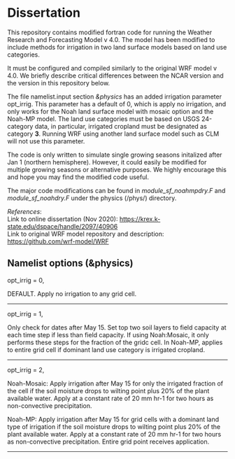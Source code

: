 # Dissertation
This repository contains modified fortran code for running the Weather Research and Forecasting Model v 4.0. The model has been modified to include methods for irrigation in two land surface models based on land use categories.

It must be configured and compiled similarly to the original WRF model v 4.0. We briefly describe critical differences between the NCAR version and the version in this repository below. 

The file namelist.input section *&physics* has an added irrigation parameter opt_irrig. This parameter has a default of 0, which is apply no irrigation, and only works for the Noah land surface model with mosaic option and the Noah-MP model. The land use categories must be based on USGS 24-category data, in particular, irrigated cropland must be designated as category **3**. Running WRF using another land surface model such as CLM will not use this parameter.

The code is only written to simulate single growing seasons initalized after Jan 1 (northern hemisphere). However, it could easily be modified for multiple growing seasons or alternative purposes. We highly encourage this and hope you may find the modified code useful. 

The major code modifications can be found in *module_sf_noahmpdry.F* and *module_sf_noahdry.F* under the physics (/phys/) directory.

*References*:<br/>
Link to online dissertation (Nov 2020): https://krex.k-state.edu/dspace/handle/2097/40906 <br/>
Link to original WRF model repository and description: https://github.com/wrf-model/WRF
<br/>
## Namelist options (&physics)

opt_irrig = 0,

DEFAULT. Apply no irrigation to any grid cell. 

----

opt_irrig = 1,

Only check for dates after May 15. Set top two soil layers to field capacity at each time step if less than field capacity. If using Noah:Mosaic, it only performs these steps for the fraction of the gridc cell. In Noah-MP, applies to entire grid cell if dominant land use category is irrigated cropland. 

----

opt_irrig = 2,

Noah-Mosaic:
Apply irrigation after May 15 for only the irrigated fraction of the cell if the soil moisture drops to wilting point plus 20% of the plant available water. Apply at a constant rate of 20 mm hr-1 for two hours as non-convective precipitation.

Noah-MP:
Apply irrigation after May 15 for grid cells with a dominant land type of irrigation if the soil moisture drops to wilting point plus 20% of the plant available water. Apply at a constant rate of 20 mm hr-1 for two hours as non-convective precipitation. Entire grid point receives application.

---
